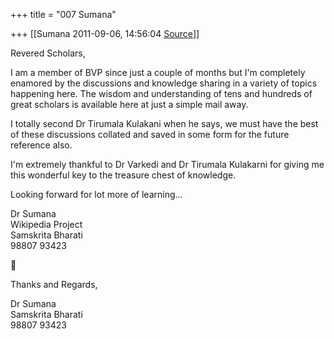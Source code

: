 +++
title = "007 Sumana"

+++
[[Sumana	2011-09-06, 14:56:04 [Source](https://groups.google.com/g/bvparishat/c/pdOdbRlUhQk)]]



Revered Scholars,  
  
I am a member of BVP since just a couple of months but I'm completely enamored by the discussions and knowledge sharing in a variety of topics happening here. The wisdom and understanding of tens and hundreds of great scholars is available here at just a simple mail away.  
  
I totally second Dr Tirumala Kulakani when he says, we must have the best of these discussions collated and saved in some form for the future reference also.  
  
I'm extremely thankful to Dr Varkedi and Dr Tirumala Kulakarni for giving me this wonderful key to the treasure chest of knowledge.  
  
Looking forward for lot more of learning...  
  
Dr Sumana  
Wikipedia Project  
Samskrita Bharati  
98807 93423



Thanks and Regards,  
  
Dr Sumana  
Samskrita Bharati  
98807 93423  
  
  

